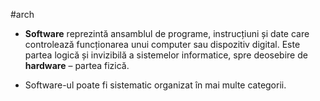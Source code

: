 #arch 
- **Software** reprezintă ansamblul de programe, instrucțiuni și date care controlează funcționarea unui computer sau dispozitiv digital. Este partea logică și invizibilă a sistemelor informatice, spre deosebire de **hardware** – partea fizică.

- Software-ul poate fi sistematic organizat în mai multe categorii.